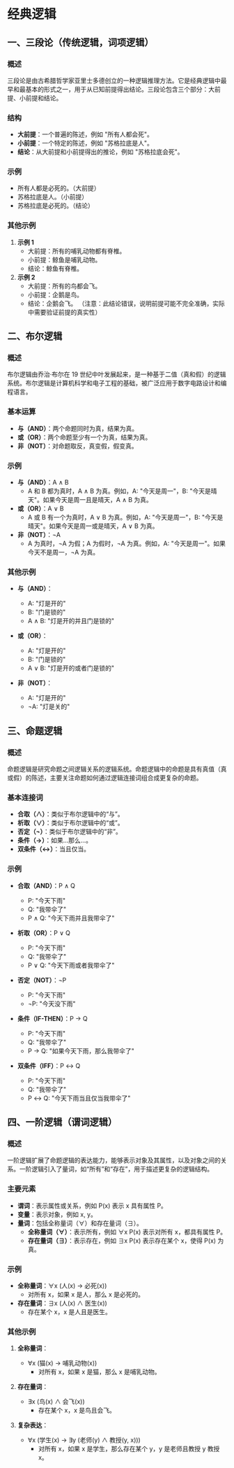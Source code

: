 # 经典逻辑

## 一、三段论（传统逻辑，词项逻辑）

### 概述

三段论是由古希腊哲学家亚里士多德创立的一种逻辑推理方法。它是经典逻辑中最早和最基本的形式之一，用于从已知前提得出结论。三段论包含三个部分：大前提、小前提和结论。

### 结构

- **大前提**：一个普遍的陈述，例如 "所有人都会死"。
- **小前提**：一个特定的陈述，例如 "苏格拉底是人"。
- **结论**：从大前提和小前提得出的推论，例如 "苏格拉底会死"。

### 示例

- 所有人都是必死的。（大前提）
- 苏格拉底是人。（小前提）
- 苏格拉底是必死的。（结论）

### 其他示例

1. **示例 1**
   - 大前提：所有的哺乳动物都有脊椎。
   - 小前提：鲸鱼是哺乳动物。
   - 结论：鲸鱼有脊椎。
2. **示例 2**
   - 大前提：所有的鸟都会飞。
   - 小前提：企鹅是鸟。
   - 结论：企鹅会飞。 （注意：此结论错误，说明前提可能不完全准确，实际中需要验证前提的真实性）

## 二、布尔逻辑

### 概述

布尔逻辑由乔治·布尔在 19 世纪中叶发展起来，是一种基于二值（真和假）的逻辑系统。布尔逻辑是计算机科学和电子工程的基础，被广泛应用于数字电路设计和编程语言。

### 基本运算

- **与（AND）**：两个命题同时为真，结果为真。
- **或（OR）**：两个命题至少有一个为真，结果为真。
- **非（NOT）**：对命题取反，真变假，假变真。

### 示例

- **与（AND）**：A ∧ B
  - A 和 B 都为真时，A ∧ B 为真。例如，A: "今天是周一"，B: "今天是晴天"。如果今天是周一且是晴天，A ∧ B 为真。
- **或（OR）**：A ∨ B
  - A 或 B 有一个为真时，A ∨ B 为真。例如，A: "今天是周一"，B: "今天是晴天"。如果今天是周一或是晴天，A ∨ B 为真。
- **非（NOT）**：¬A
  - A 为真时，¬A 为假；A 为假时，¬A 为真。例如，A: "今天是周一"。如果今天不是周一，¬A 为真。

### 其他示例

- **与（AND）**：

  - A: "灯是开的"
  - B: "门是锁的"
  - A ∧ B: "灯是开的并且门是锁的"

- **或（OR）**：

  - A: "灯是开的"
  - B: "门是锁的"
  - A ∨ B: "灯是开的或者门是锁的"

- **非（NOT）**：
  - A: "灯是开的"
  - ¬A: "灯是关的"

## 三、命题逻辑

### 概述

命题逻辑是研究命题之间逻辑关系的逻辑系统。命题逻辑中的命题是具有真值（真或假）的陈述，主要关注命题如何通过逻辑连接词组合成更复杂的命题。

### 基本连接词

- **合取（∧）**：类似于布尔逻辑中的“与”。
- **析取（∨）**：类似于布尔逻辑中的“或”。
- **否定（¬）**：类似于布尔逻辑中的“非”。
- **条件（→）**：如果...那么...。
- **双条件（↔）**：当且仅当。

### 示例

- **合取（AND）**：P ∧ Q

  - P: "今天下雨"
  - Q: "我带伞了"
  - P ∧ Q: "今天下雨并且我带伞了"

- **析取（OR）**：P ∨ Q

  - P: "今天下雨"
  - Q: "我带伞了"
  - P ∨ Q: "今天下雨或者我带伞了"

- **否定（NOT）**：¬P

  - P: "今天下雨"
  - ¬P: "今天没下雨"

- **条件（IF-THEN）**：P → Q

  - P: "今天下雨"
  - Q: "我带伞了"
  - P → Q: "如果今天下雨，那么我带伞了"

- **双条件（IFF）**：P ↔ Q
  - P: "今天下雨"
  - Q: "我带伞了"
  - P ↔ Q: "今天下雨当且仅当我带伞了"

## 四、一阶逻辑（谓词逻辑）

### 概述

一阶逻辑扩展了命题逻辑的表达能力，能够表示对象及其属性，以及对象之间的关系。一阶逻辑引入了量词，如“所有”和“存在”，用于描述更复杂的逻辑结构。

### 主要元素

- **谓词**：表示属性或关系，例如 P(x) 表示 x 具有属性 P。
- **变量**：表示对象，例如 x, y。
- **量词**：包括全称量词（∀）和存在量词（∃）。
  - **全称量词（∀）**：表示所有，例如 ∀x P(x) 表示对所有 x，都具有属性 P。
  - **存在量词（∃）**：表示存在，例如 ∃x P(x) 表示存在某个 x，使得 P(x) 为真。

### 示例

- **全称量词**：∀x (人(x) → 必死(x))
  - 对所有 x，如果 x 是人，那么 x 是必死的。
- **存在量词**：∃x (人(x) ∧ 医生(x))
  - 存在某个 x，x 是人且是医生。

### 其他示例

1. **全称量词**：

   - ∀x (猫(x) → 哺乳动物(x))
     - 对所有 x，如果 x 是猫，那么 x 是哺乳动物。

2. **存在量词**：

   - ∃x (鸟(x) ∧ 会飞(x))
     - 存在某个 x，x 是鸟且会飞。

3. **复杂表达**：
   - ∀x (学生(x) → ∃y (老师(y) ∧ 教授(y, x)))
     - 对所有 x，如果 x 是学生，那么存在某个 y，y 是老师且教授 y 教授 x。
